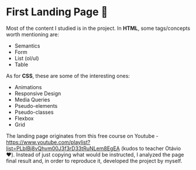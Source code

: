 # First Landing Page 📖

Most of the content I studied is in the project. In **HTML**, some tags/concepts worth mentioning are:

* Semantics
* Form
* List (ol/ul)
* Table

As for **CSS**, these are some of the interesting ones:

* Animations
* Responsive Design
* Media Queries
* Pseudo-elements
* Pseudo-classes
* Flexbox
* Grid

The landing page originates from this free course on Youtube - https://www.youtube.com/playlist?list=PLbIBj8vQhvm00J3f3rD33tRuNLem8EgEA (kudos to teacher Otávio ❤️). Instead of just copying what would be instructed, I analyzed the page final result and, in order to reproduce it, developed the project by myself.
